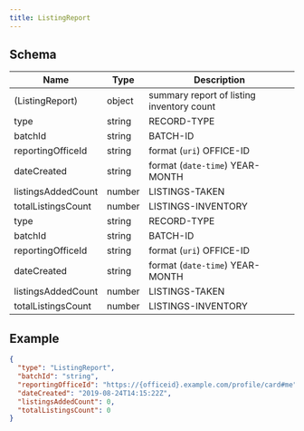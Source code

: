 ```yaml
---
title: ListingReport
---
```

## Schema

| Name | Type | Description |
|---|---|---|
| (ListingReport) | object | summary report of listing inventory count |
| type | string | RECORD-TYPE |
| batchId | string | BATCH-ID |
| reportingOfficeId | string | format (`uri`) OFFICE-ID |
| dateCreated | string | format (`date-time`) YEAR-MONTH |
| listingsAddedCount | number | LISTINGS-TAKEN |
| totalListingsCount | number | LISTINGS-INVENTORY |
| type | string | RECORD-TYPE |
| batchId | string | BATCH-ID |
| reportingOfficeId | string | format (`uri`) OFFICE-ID |
| dateCreated | string | format (`date-time`) YEAR-MONTH |
| listingsAddedCount | number | LISTINGS-TAKEN |
| totalListingsCount | number | LISTINGS-INVENTORY |

## Example



```json
{
  "type": "ListingReport",
  "batchId": "string",
  "reportingOfficeId": "https://{officeid}.example.com/profile/card#me",
  "dateCreated": "2019-08-24T14:15:22Z",
  "listingsAddedCount": 0,
  "totalListingsCount": 0
}
```
